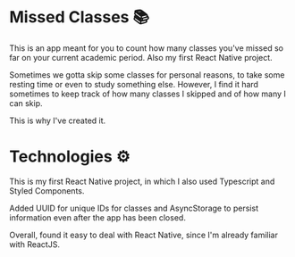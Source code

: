 # Missed Classes 📚

This is an app meant for you to count how many classes you've missed so far on your current academic period. Also my first React Native project.

Sometimes we gotta skip some classes for personal reasons, to take some resting time or even to study something else. However, I find it hard sometimes to keep track of how many classes I skipped and of how many I can skip.

This is why I've created it.

# Technologies ⚙️

This is my first React Native project, in which I also used Typescript and Styled Components.

Added UUID for unique IDs for classes and AsyncStorage to persist information even after the app has been closed.

Overall, found it easy to deal with React Native, since I'm already familiar with ReactJS.
